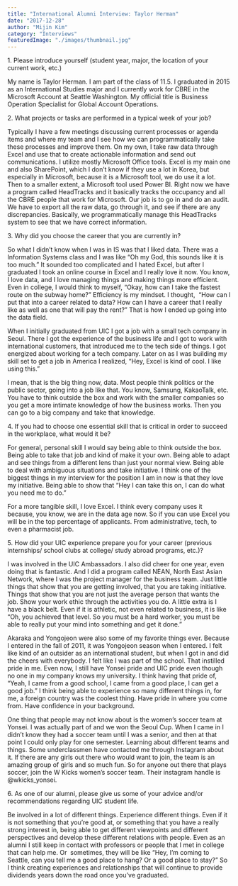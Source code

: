 ```yaml
---
title: "International Alumni Interview: Taylor Herman"
date: "2017-12-28"
author: "Mijin Kim"
category: "Interviews"
featuredImage: "./images/thumbnail.jpg"
---
```


1\. Please introduce yourself (student year, major, the location of your current work, etc.)

My name is Taylor Herman. I am part of the class of 11.5. I graduated in 2015 as an International Studies major and I currently work for CBRE in the Microsoft Account at Seattle Washington. My official title is Business Operation Specialist for Global Account Operations.

2\. What projects or tasks are performed in a typical week of your job?

Typically I have a few meetings discussing current processes or agenda items and where my team and I see how we can programmatically take these processes and improve them. On my own, I take raw data through Excel and use that to create actionable information and send out communications. I utilize mostly Microsoft Office tools. Excel is my main one and also SharePoint, which I don’t know if they use a lot in Korea, but especially in Microsoft, because it is a Microsoft tool, we do use it a lot. Then to a smaller extent, a Microsoft tool used Power BI. Right now we have a program called HeadTracks and it basically tracks the occupancy and all the CBRE people that work for Microsoft. Our job is to go in and do an audit. We have to export all the raw data, go through it, and see if there are any discrepancies. Basically, we programmatically manage this HeadTracks system to see that we have correct information.

3\. Why did you choose the career that you are currently in?

So what I didn’t know when I was in IS was that I liked data. There was a Information Systems class and I was like “Oh my God, this sounds like it is too much.” It sounded too complicated and I hated Excel, but after I graduated I took an online course in Excel and I really love it now. You know, I love data, and I love managing things and making things more efficient. Even in college, I would think to myself, “Okay, how can I take the fastest route on the subway home?” Efficiency is my mindset. I thought,  “How can I put that into a career related to data? How can I have a career that I really like as well as one that will pay the rent?” That is how I ended up going into the data field.

When I initially graduated from UIC I got a job with a small tech company in Seoul. There I got the experience of the business life and I got to work with international customers, that introduced me to the tech side of things. I got energized about working for a tech company. Later on as I was building my skill set to get a job in America I realized, “Hey, Excel is kind of cool. I like using this.”

I mean, that is the big thing now, data. Most people think politics or the public sector, going into a job like that. You know, Samsung, KakaoTalk, etc. You have to think outside the box and work with the smaller companies so you get a more intimate knowledge of how the business works. Then you can go to a big company and take that knowledge.

4\. If you had to choose one essential skill that is critical in order to succeed in the workplace, what would it be?

For general, personal skill I would say being able to think outside the box. Being able to take that job and kind of make it your own. Being able to adapt and see things from a different lens than just your normal view. Being able to deal with ambiguous situations and take initiative. I think one of the biggest things in my interview for the position I am in now is that they love my initiative. Being able to show that “Hey I can take this on, I can do what you need me to do.”

For a more tangible skill, I love Excel. I think every company uses it because, you know, we are in the data age now. So if you can use Excel you will be in the top percentage of applicants. From administrative, tech, to even a pharmacist job.

5\. How did your UIC experience prepare you for your career (previous internships/ school clubs at college/ study abroad programs, etc.)?

I was involved in the UIC Ambassadors. I also did cheer for one year, even doing that is fantastic. And I did a program called NEAN, North East Asian Network, where I was the project manager for the business team. Just little things that show that you are getting involved, that you are taking initiative. Things that show that you are not just the average person that wants the job. Show your work ethic through the activities you do. A little extra is I have a black belt. Even if it is athletic, not even related to business, it is like “Oh, you achieved that level. So you must be a hard worker, you must be able to really put your mind into something and get it done.”

Akaraka and Yongojeon were also some of my favorite things ever. Because I entered in the fall of 2011, it was Yongojeon season when I entered. I felt like kind of an outsider as an international student, but when I got in and did the cheers with everybody. I felt like I was part of the school. That instilled pride in me. Even now, I still have Yonsei pride and UIC pride even though no one in my company knows my university. I think having that pride of, “Yeah, I came from a good school, I came from a good place, I can get a good job.” I think being able to experience so many different things in, for me, a foreign country was the coolest thing. Have pride in where you come from. Have confidence in your background.

One thing that people may not know about is the women’s soccer team at Yonsei. I was actually part of and we won the Seoul Cup. When I came in I didn’t know they had a soccer team until I was a senior, and then at that point I could only play for one semester. Learning about different teams and things. Some underclassmen have contacted me through Instagram about it. If there are any girls out there who would want to join, the team is an amazing group of girls and so much fun. So for anyone out there that plays soccer, join the W Kicks women’s soccer team. Their instagram handle is @wkicks\_yonsei.

6\. As one of our alumni, please give us some of your advice and/or recommendations regarding UIC student life.

Be involved in a lot of different things. Experience different things. Even if it is not something that you’re good at, or something that you have a really strong interest in, being able to get different viewpoints and different perspectives and develop these different relations with people. Even as an alumni I still keep in contact with professors or people that I met in college that can help me. Or  sometimes, they will be like “Hey, I’m coming to Seattle, can you tell me a good place to hang? Or a good place to stay?” So I think creating experiences and relationships that will continue to provide dividends years down the road once you’ve graduated.
